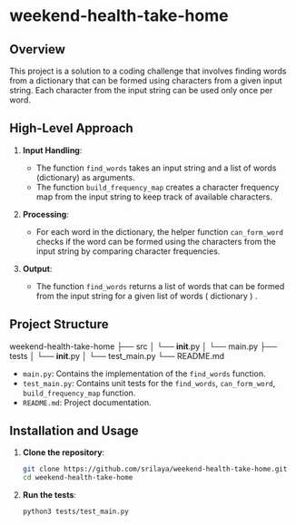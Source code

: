 # weekend-health-take-home

## Overview

This project is a solution to a coding challenge that involves finding words from a dictionary that can be formed using characters from a given input string. Each character from the input string can be used only once per word.

## High-Level Approach

1. **Input Handling**: 
   - The function `find_words` takes an input string and a list of words (dictionary) as arguments.
   - The function `build_frequency_map` creates a character frequency map from the input string to keep track of available characters.

2. **Processing**: 
   - For each word in the dictionary, the helper function `can_form_word` checks if the word can be formed using the characters from the input string by comparing character frequencies.

3. **Output**: 
   - The function `find_words` returns a list of words that can be formed from the input string for a given list of words ( dictionary ) .

## Project Structure

weekend-health-take-home
├── src
│   └── __init__.py
│   └── main.py
├── tests
│   └── __init__.py
│   └── test_main.py
└── README.md

- `main.py`: Contains the implementation of the `find_words` function.
- `test_main.py`: Contains unit tests for the `find_words`, `can_form_word`, `build_frequency_map` function.
- `README.md`: Project documentation.

## Installation and Usage

1. **Clone the repository**:
    ```bash
    git clone https://github.com/srilaya/weekend-health-take-home.git
    cd weekend-health-take-home
    ```

2. **Run the tests**:
    ```
    python3 tests/test_main.py
    ```